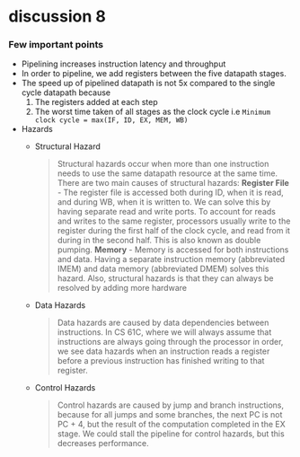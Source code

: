# discussion 8

### Few important points

- Pipelining increases instruction latency and throughput
- In order to pipeline, we add registers between the five datapath stages.
- The speed up of pipelined datapath is not 5x compared to the single cycle datapath because 
    1. The registers added at each step 
    2. The worst time taken of all stages as the clock cycle i.e
        ```Minimum clock cycle = max(IF, ID, EX, MEM, WB)```
- Hazards
    - Structural Hazard
        > Structural hazards occur when more than one instruction needs to use the same
datapath resource at the same time. There are two main causes of structural hazards: 
**Register File** - The register file is accessed both during ID, when it is read, and
during WB, when it is written to. We can solve this by having separate
read and write ports. To account for reads and writes to the same register,
processors usually write to the register during the first half of the clock cycle,
and read from it during in the second half. This is also known as double
pumping.
**Memory** - Memory is accessed for both instructions and data. Having a separate instruction memory (abbreviated IMEM) and data memory (abbreviated
DMEM) solves this hazard.
Also, structural hazards is that they can always be resolved
by adding more hardware

    - Data Hazards
        > Data hazards are caused by data dependencies between instructions. In CS 61C,
where we will always assume that instructions are always going through the processor
in order, we see data hazards when an instruction reads a register before a previous
instruction has finished writing to that register.

    - Control Hazards
        > Control hazards are caused by jump and branch instructions, because for
all jumps and some branches, the next PC is not PC + 4, but the result of the
computation completed in the EX stage. We could stall the pipeline for control
hazards, but this decreases performance.